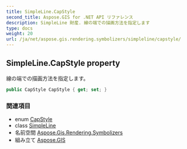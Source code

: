 ```yaml
---
title: SimpleLine.CapStyle
second_title: Aspose.GIS for .NET API リファレンス
description: SimpleLine 財産. 線の端での描画方法を指定します
type: docs
weight: 20
url: /ja/net/aspose.gis.rendering.symbolizers/simpleline/capstyle/
---
```

## SimpleLine.CapStyle property

線の端での描画方法を指定します。

```csharp
public CapStyle CapStyle { get; set; }
```

### 関連項目

* enum [CapStyle](../../../aspose.gis.rendering/capstyle/)
* class [SimpleLine](../)
* 名前空間 [Aspose.Gis.Rendering.Symbolizers](../../simpleline/)
* 組み立て [Aspose.GIS](../../../)


